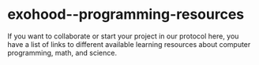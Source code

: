# exohood--programming-resources
If you want to collaborate or start your project in our protocol here, you have a list of links to different available learning resources about computer programming, math, and science. 
